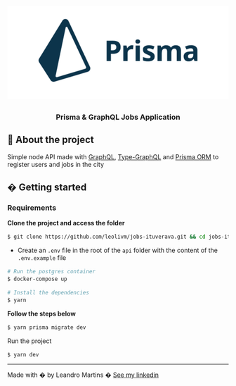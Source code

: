 <h1 align="center">
    <img alt="prisma" title="prisma" src=".github/prisma.png" />
    <h3 align="center">Prisma & GraphQL Jobs Application</h3>
</h1>

## :bookmark: About the project

Simple node API made with [GraphQL](https://graphql.org/), [Type-GraphQL](https://typegraphql.com/) and [Prisma ORM](https://www.prisma.io/) to register users and jobs in the city

## � Getting started

### Requirements

**Clone the project and access the folder**

```bash
$ git clone https://github.com/leolivm/jobs-ituverava.git && cd jobs-ituverava
```

- Create an `.env` file in the root of the `api` folder with the content of the `.env.example` file

```bash
# Run the postgres container
$ docker-compose up
```

```bash
# Install the dependencies
$ yarn
```

**Follow the steps below**

```bash
$ yarn prisma migrate dev
```

Run the project

```bash
$ yarn dev
```

---

Made with � by Leandro Martins � [See my linkedin](https://www.linkedin.com/in/leandro-martins-0640921a4/)
